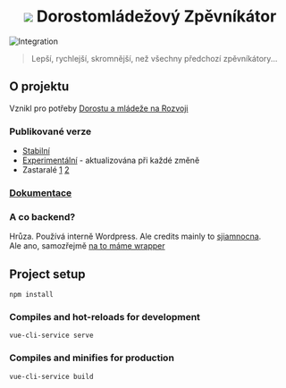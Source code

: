 <h1 style='text-align:center'><img src="http://chvaly.dorostmladez.cz/images/icon-32.png" /> Dorostomládežový Zpěvníkátor</h1>

![Integration](https://github.com/OSDVF/Zpevnikator-Vue/workflows/Integration/badge.svg)

> Lepší, rychlejší, skromnější, než všechny předchozí zpěvníkátory...
## O projektu
Vznikl pro potřeby [Dorostu a mládeže na Rozvoji](http://dorostmladez.cz)
### Publikované verze
- [Stabilní](https://chvaly.dorostmladez.cz)
- [Experimentální](https://dev.dorostmladez.cz) - aktualizována při každé změně
- Zastaralé [1](https://legacy1.dorostmladez.cz/) [2](https://legacy2.dorostmladez.cz/)

### [Dokumentace](https://dev.dorostmladez.cz/docs/index.html)

### A co backend?
Hrůza. Používá interně Wordpress. Ale credits mainly to [sjiamnocna](https://github.com/sjiamnocna).  
Ale ano, samozřejmě [na to máme wrapper](https://github.com/OSDVF/Zpevnikator-Backend)


## Project setup
```
npm install
```

### Compiles and hot-reloads for development
```
vue-cli-service serve
```

### Compiles and minifies for production
```
vue-cli-service build
```
